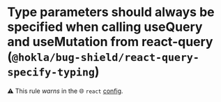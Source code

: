 # Type parameters should always be specified when calling useQuery and useMutation from react-query (`@hokla/bug-shield/react-query-specify-typing`)

⚠️ This rule _warns_ in the 🌐 `react` [config](https://github.com/hokla-org/eslint-plugin-bug-shield).

<!-- end auto-generated rule header -->
